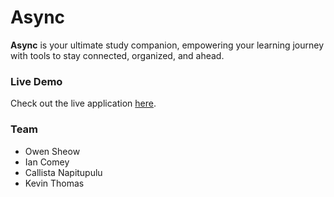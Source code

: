 # Async

**Async** is your ultimate study companion, empowering your learning journey with tools to stay connected, organized, and ahead.

### Live Demo

Check out the live application [here](https://async-4e092.web.app).


### Team

- Owen Sheow
- Ian Comey
- Callista Napitupulu
- Kevin Thomas
